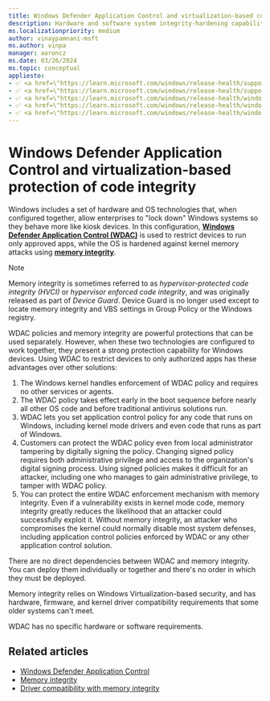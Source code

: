 ```yaml
---
title: Windows Defender Application Control and virtualization-based code integrity
description: Hardware and software system integrity-hardening capabilities that can be deployed separately or in combination with Windows Defender Application Control (WDAC).
ms.localizationpriority: medium
author: vinaypamnani-msft
ms.author: vinpa
manager: aaroncz
ms.date: 03/26/2024
ms.topic: conceptual
appliesto:
- ✅ <a href=\"https://learn.microsoft.com/windows/release-health/supported-versions-windows-client\" target=\"_blank\">Windows 11</a>
- ✅ <a href=\"https://learn.microsoft.com/windows/release-health/supported-versions-windows-client\" target=\"_blank\">Windows 10</a>
- ✅ <a href=\"https://learn.microsoft.com/windows/release-health/windows-server-release-info\" target=\"_blank\">Windows Server 2022</a>
- ✅ <a href=\"https://learn.microsoft.com/windows/release-health/windows-server-release-info\" target=\"_blank\">Windows Server 2019</a>
- ✅ <a href=\"https://learn.microsoft.com/windows/release-health/windows-server-release-info\" target=\"_blank\">Windows Server 2016</a>
---
```


# Windows Defender Application Control and virtualization-based protection of code integrity

Windows includes a set of hardware and OS technologies that, when configured together, allow enterprises to "lock down" Windows systems so they behave more like kiosk devices. In this configuration, [**Windows Defender Application Control (WDAC)**](/windows/security/threat-protection/windows-defender-application-control/windows-defender-application-control) is used to restrict devices to run only approved apps, while the OS is hardened against kernel memory attacks using [**memory integrity**](../../hardware-security/enable-virtualization-based-protection-of-code-integrity.md).

> [!NOTE]
> Memory integrity is sometimes referred to as *hypervisor-protected code integrity (HVCI)* or *hypervisor enforced code integrity*, and was originally released as part of *Device Guard*. Device Guard is no longer used except to locate memory integrity and VBS settings in Group Policy or the Windows registry.

WDAC policies and memory integrity are powerful protections that can be used separately. However, when these two technologies are configured to work together, they present a strong protection capability for Windows devices. Using WDAC to restrict devices to only authorized apps has these advantages over other solutions:

1. The Windows kernel handles enforcement of WDAC policy and requires no other services or agents.
1. The WDAC policy takes effect early in the boot sequence before nearly all other OS code and before traditional antivirus solutions run.
1. WDAC lets you set application control policy for any code that runs on Windows, including kernel mode drivers and even code that runs as part of Windows.
1. Customers can protect the WDAC policy even from local administrator tampering by digitally signing the policy. Changing signed policy requires both administrative privilege and access to the organization's digital signing process. Using signed policies makes it difficult for an attacker, including one who manages to gain administrative privilege, to tamper with WDAC policy.
1. You can protect the entire WDAC enforcement mechanism with memory integrity. Even if a vulnerability exists in kernel mode code, memory integrity greatly reduces the likelihood that an attacker could successfully exploit it. Without memory integrity, an attacker who compromises the kernel could normally disable most system defenses, including application control policies enforced by WDAC or any other application control solution.

There are no direct dependencies between WDAC and memory integrity. You can deploy them individually or together and there's no order in which they must be deployed.

Memory integrity relies on Windows Virtualization-based security, and has hardware, firmware, and kernel driver compatibility requirements that some older systems can't meet.

WDAC has no specific hardware or software requirements.

## Related articles

- [Windows Defender Application Control](windows-defender-application-control/wdac.md)
- [Memory integrity](../../hardware-security/enable-virtualization-based-protection-of-code-integrity.md)
- [Driver compatibility with memory integrity](https://techcommunity.microsoft.com/t5/windows-hardware-certification/driver-compatibility-with-device-guard-in-windows-10/ba-p/364865)
